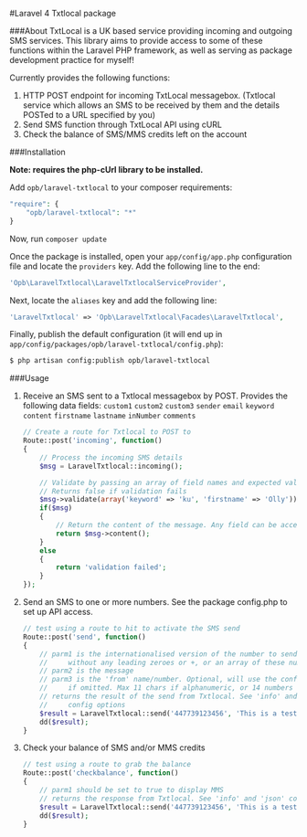 #Laravel 4 Txtlocal package

###About
TxtLocal is a UK based service providing incoming and outgoing SMS services. This library aims to provide access to some of these functions within the Laravel PHP framework, as well as serving as package development practice for myself!

Currently provides the following functions:

1. HTTP POST endpoint for incoming TxtLocal messagebox. (Txtlocal service which allows an SMS to be received by them and the details POSTed to a URL specified by you)
2. Send SMS function through TxtLocal API using cURL
3. Check the balance of SMS/MMS credits left on the account


###Installation

**Note: requires the php-cUrl library to be installed.**

Add `opb/laravel-txtlocal` to your composer requirements:

```php
"require": {
    "opb/laravel-txtlocal": "*"
}
```

Now, run `composer update`

Once the package is installed, open your `app/config/app.php` configuration file and locate the `providers` key.  Add the following line to the end:

```php
'Opb\LaravelTxtlocal\LaravelTxtlocalServiceProvider',
```

Next, locate the `aliases` key and add the following line:

```php
'LaravelTxtlocal' => 'Opb\LaravelTxtlocal\Facades\LaravelTxtlocal',
```

Finally, publish the default configuration (it will end up in `app/config/packages/opb/laravel-txtlocal/config.php`):

```bash
$ php artisan config:publish opb/laravel-txtlocal
```

###Usage

1. Receive an SMS sent to a Txtlocal messagebox by POST. Provides the following data fields: `custom1` `custom2` `custom3` `sender` `email` `keyword` `content` `firstname` `lastname` `inNumber` `comments`

    ```php
    // Create a route for Txtlocal to POST to
    Route::post('incoming', function()
    {
        // Process the incoming SMS details
        $msg = LaravelTxtlocal::incoming();

        // Validate by passing an array of field names and expected values
        // Returns false if validation fails
        $msg->validate(array('keyword' => 'ku', 'firstname' => 'Olly'));
        if($msg)
        {
        	// Return the content of the message. Any field can be accessed in the same way
	        return $msg->content();
	    }
        else
        {
            return 'validation failed';
        }
    });
    ```
2. Send an SMS to one or more numbers. See the package config.php to set up API access.

    ```php
    // test using a route to hit to activate the SMS send
    Route::post('send', function()
    {
        // parm1 is the internationalised version of the number to send to
        //     without any leading zeroes or +, or an array of these numbers
        // parm2 is the message
        // parm3 is the 'from' name/number. Optional, will use the config value
        //     if omitted. Max 11 chars if alphanumeric, or 14 numbers
        // returns the result of the send from Txtlocal. See 'info' and 'json'
        //     config options
        $result = LaravelTxtlocal::send('447739123456', 'This is a test message', 'opb');
        dd($result);
    }
    ```
3. Check your balance of SMS and/or MMS credits

    ```php
    // test using a route to grab the balance
    Route::post('checkbalance', function()
    {
        // parm1 should be set to true to display MMS 
        // returns the response from Txtlocal. See 'info' and 'json' config options
        $result = LaravelTxtlocal::send('447739123456', 'This is a test message', 'opb');
        dd($result);
    }
    ```